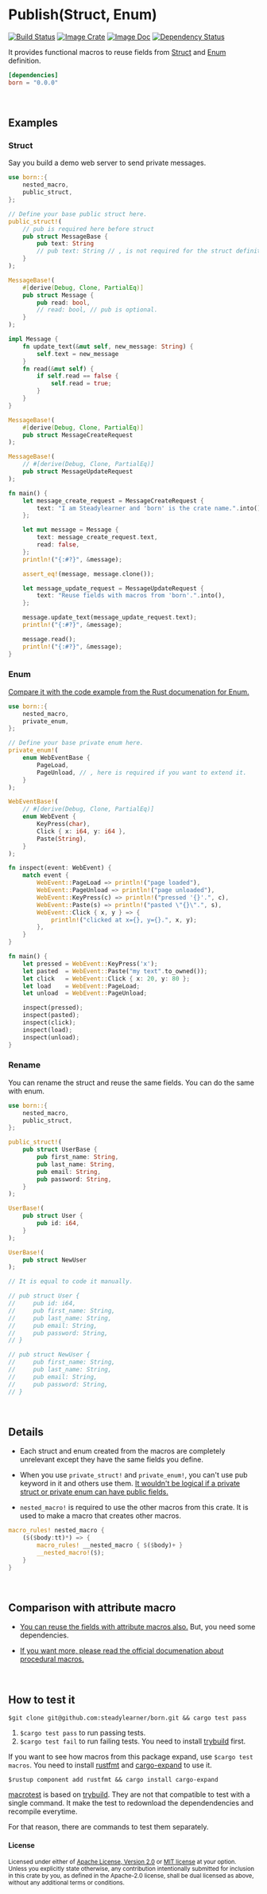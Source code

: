 [trybuild]: https://github.com/dtolnay/trybuild
[macrotest]: https://github.com/eupn/macrotest

[img_doc]: https://img.shields.io/badge/rust-documentation-blue.svg
[doc]: https://docs.rs/doc-comment/

Publish(Struct, Enum)
=============

[![Build Status](https://travis-ci.org/steadylearner/born.svg?branch=master)](https://travis-ci.org/steadylearner/born)
[![Image Crate](https://img.shields.io/crates/v/doc-comment.svg)](https://crates.io/crates/doc-comment)
[![Image Doc](https://img.shields.io/badge/rust-documentation-blue.svg)](https://docs.rs/doc-comment/
)
[![Dependency Status](https://david-dm.org/dwyl/esta.svg)](https://david-dm.org/dwyl/esta)

It provides functional macros to reuse fields from [Struct](https://doc.rust-lang.org/std/keyword.struct.html) and [Enum](https://doc.rust-lang.org/std/keyword.enum.html) definition.

```toml
[dependencies]
born = "0.0.0"
```

<br>

## Examples

### Struct

Say you build a demo web server to send private messages.

```rust
use born::{
    nested_macro,
    public_struct,
};

// Define your base public struct here.
public_struct!(
    // pub is required here before struct
    pub struct MessageBase {
        pub text: String
        // pub text: String // , is not required for the struct definition.
    }
);

MessageBase!(
    #[derive(Debug, Clone, PartialEq)]
    pub struct Message {
        pub read: bool,
        // read: bool, // pub is optional.
    }
);

impl Message {
    fn update_text(&mut self, new_message: String) {
        self.text = new_message
    }
    fn read(&mut self) {
        if self.read == false {
            self.read = true;
        }
    }
}

MessageBase!(
    #[derive(Debug, Clone, PartialEq)]
    pub struct MessageCreateRequest
);

MessageBase!(
    // #[derive(Debug, Clone, PartialEq)]
    pub struct MessageUpdateRequest
);

fn main() {
    let message_create_request = MessageCreateRequest {
        text: "I am Steadylearner and 'born' is the crate name.".into(),
    };

    let mut message = Message {
        text: message_create_request.text,
        read: false,
    };
    println!("{:#?}", &message);

    assert_eq!(message, message.clone());

    let message_update_request = MessageUpdateRequest {
        text: "Reuse fields with macros from 'born'.".into(),
    };

    message.update_text(message_update_request.text);
    println!("{:#?}", &message);

    message.read();
    println!("{:#?}", &message);
}
```

### Enum

[Compare it with the code example from the Rust documenation for Enum.](https://doc.rust-lang.org/stable/rust-by-example/custom_types/enum.html)

```rust
use born::{
    nested_macro,
    private_enum,
};

// Define your base private enum here.
private_enum!(
    enum WebEventBase {
        PageLoad,
        PageUnload, // , here is required if you want to extend it.
    }
);

WebEventBase!(
    // #[derive(Debug, Clone, PartialEq)]
    enum WebEvent {
        KeyPress(char),
        Click { x: i64, y: i64 },
        Paste(String),
    }
);

fn inspect(event: WebEvent) {
    match event {
        WebEvent::PageLoad => println!("page loaded"),
        WebEvent::PageUnload => println!("page unloaded"),
        WebEvent::KeyPress(c) => println!("pressed '{}'.", c),
        WebEvent::Paste(s) => println!("pasted \"{}\".", s),
        WebEvent::Click { x, y } => {
            println!("clicked at x={}, y={}.", x, y);
        },
    }
}

fn main() {
    let pressed = WebEvent::KeyPress('x');
    let pasted  = WebEvent::Paste("my text".to_owned());
    let click   = WebEvent::Click { x: 20, y: 80 };
    let load    = WebEvent::PageLoad;
    let unload  = WebEvent::PageUnload;

    inspect(pressed);
    inspect(pasted);
    inspect(click);
    inspect(load);
    inspect(unload);
}
```

### Rename

You can rename the struct and reuse the same fields. You can do the same with enum.

```rust
use born::{
    nested_macro,
    public_struct,
};

public_struct!(
    pub struct UserBase {
        pub first_name: String,
        pub last_name: String,
        pub email: String,
        pub password: String,
    }
);

UserBase!(
    pub struct User {
        pub id: i64,
    }
);

UserBase!(
    pub struct NewUser
);

// It is equal to code it manually.

// pub struct User {
//     pub id: i64,
//     pub first_name: String,
//     pub last_name: String,
//     pub email: String,
//     pub password: String,
// }

// pub struct NewUser {
//     pub first_name: String,
//     pub last_name: String,
//     pub email: String,
//     pub password: String,
// }
```

<br>

## Details

- Each struct and enum created from the macros are completely unrelevant except they have the same fields you define.

- When you use `private_struct!` and `private_enum!`, you can't use pub keyword in it and others use them. [It wouldn't be logical if a private struct or private enum can have public fields.](https://doc.rust-lang.org/book/ch07-03-paths-for-referring-to-an-item-in-the-module-tree.html#making-structs-and-enums-public)

- `nested_macro!` is required to use the other macros from this crate. It is used to make a macro that creates other macros.

```rust
macro_rules! nested_macro {
    ($($body:tt)*) => {
        macro_rules! __nested_macro { $($body)+ }
        __nested_macro!($);
    }
}
```

<br>

## Comparison with attribute macro

- [You can reuse the fields with attribute macros also.](https://github.com/steadylearner/Rust-Full-Stack/tree/master/macro/attribute) But, you need some dependencies.

- [If you want more, please read the official documenation about procedural macros.](https://doc.rust-lang.org/reference/procedural-macros.html#attribute-macros)

<br>

## How to test it

```console
$git clone git@github.com:steadylearner/born.git && cargo test pass
```

1. `$cargo test pass` to run passing tests.
2. `$cargo test fail` to run failing tests. You need to install [trybuild] first.

If you want to see how macros from this package expand, use `$cargo test macros`. You need to install [rustfmt](https://github.com/rust-lang/rustfmt) and [cargo-expand](https://github.com/dtolnay/cargo-expand) to use it.

```console
$rustup component add rustfmt && cargo install cargo-expand
```

[macrotest] is based on [trybuild]. They are not that compatible to test with a single command. It make the test to redownload the dependendencies and recompile everytime.

For that reason, there are commands to test them separately.

#### License

<sup>
Licensed under either of <a href="LICENSE-APACHE">Apache License, Version
2.0</a> or <a href="LICENSE-MIT">MIT license</a> at your option.
</sup>

<br>

<sub>
Unless you explicitly state otherwise, any contribution intentionally submitted
for inclusion in this crate by you, as defined in the Apache-2.0 license, shall
be dual licensed as above, without any additional terms or conditions.
</sub>

